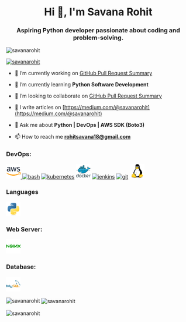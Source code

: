 <h1 align="center">Hi 👋, I'm Savana Rohit</h1>
<h3 align="center">Aspiring Python developer passionate about coding and problem-solving.</h3>

<p align="left"> <img src="https://komarev.com/ghpvc/?username=savanarohit&label=Profile%20views&color=0e75b6&style=flat" alt="savanarohit" /> </p>

<p align="left"> <a href="https://github.com/ryo-ma/github-profile-trophy"><img src="https://github-profile-trophy.vercel.app/?username=savanarohit" alt="savanarohit" /></a> </p>

- 🔭 I’m currently working on [GitHub Pull Request Summary](https://github.com/savanarohit/Githubpullsummary)

- 🌱 I’m currently learning **Python Software Development**

- 👯 I’m looking to collaborate on [GitHub Pull Request Summary](https://github.com/savanarohit/Githubpullsummary)

- 📝 I write articles on [https://medium.com/@savanarohit](https://medium.com/@savanarohit)

- 💬 Ask me about **Python | DevOps | AWS SDK (Boto3)**

- 📫 How to reach me **rohitsavana18@gmail.com**

<h3 align="left">DevOps:</h3>
<p align="left"> 
<a href="https://aws.amazon.com" target="_blank" rel="noreferrer"> <img src="https://raw.githubusercontent.com/devicons/devicon/master/icons/amazonwebservices/amazonwebservices-original-wordmark.svg" alt="aws" width="40" height="40"/> </a> <a href="https://www.gnu.org/software/bash/" target="_blank" rel="noreferrer"> <img src="https://www.vectorlogo.zone/logos/gnu_bash/gnu_bash-icon.svg" alt="bash" width="40" height="40"/></a> 
<a href="https://kubernetes.io" target="_blank" rel="noreferrer"><img src="https://www.vectorlogo.zone/logos/kubernetes/kubernetes-icon.svg" alt="kubernetes" width="40" height="40"/></a> 
<a href="https://www.docker.com/" target="_blank" rel="noreferrer"><img src="https://raw.githubusercontent.com/devicons/devicon/master/icons/docker/docker-original-wordmark.svg" alt="docker" width="40" height="40"/></a>
<a href="https://www.jenkins.io" target="_blank" rel="noreferrer"><img src="https://www.vectorlogo.zone/logos/jenkins/jenkins-icon.svg" alt="jenkins" width="40" height="40"/></a> 
<a href="https://git-scm.com/" target="_blank" rel="noreferrer"> <img src="https://www.vectorlogo.zone/logos/git-scm/git-scm-icon.svg" alt="git" width="40" height="40"/></a> 
<a href="https://www.linux.org/" target="_blank" rel="noreferrer"><img src="https://raw.githubusercontent.com/devicons/devicon/master/icons/linux/linux-original.svg" alt="linux" width="40" height="40"/></a>  
</p>

<h3>Languages </h3><a href="https://www.python.org" target="_blank" rel="noreferrer"><img src="https://raw.githubusercontent.com/devicons/devicon/master/icons/python/python-original.svg" alt="python" width="40" height="40"/></a>


 

<h3>Web Server:</h3>
<p align="left>
<a href="https://www.nginx.com" target="_blank" rel="noreferrer"><img src="https://raw.githubusercontent.com/devicons/devicon/master/icons/nginx/nginx-original.svg" alt="nginx" width="40" height="40"/></a>
</p> 

<h3>Database:</h3>
<p align="left>
<a href="https://www.mysql.com/" target="_blank" rel="noreferrer"><img src="https://raw.githubusercontent.com/devicons/devicon/master/icons/mysql/mysql-original-wordmark.svg" alt="mysql" width="40" height="40"/></a>
</p> 


<p><img align="left" src="https://github-readme-stats.vercel.app/api/top-langs?username=savanarohit&show_icons=true&locale=en&layout=compact" alt="savanarohit" /></p>

<p>&nbsp;<img align="center" src="https://github-readme-stats.vercel.app/api?username=savanarohit&show_icons=true&locale=en" alt="savanarohit" /></p>

<p><img align="center" src="https://github-readme-streak-stats.herokuapp.com/?user=savanarohit&" alt="savanarohit" /></p>
